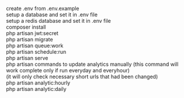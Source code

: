 create .env from .env.example <br>
setup a database and set it in .env file <br>
setup a redis database and set it in .env file <br>
composer install <br>
php artisan jwt:secret <br>
php artisan migrate <br>
php artisan queue:work <br>
php artisan schedule:run <br>
php artisan serve <br>
php artisan commands to update analytics manually (this command will work complete only if run everyday and everyhour)<br>
(it will only check necessary short urls that had been changed)<br>
php artisan analytic:hourly <br>
php artisan analytic:daily <br>

